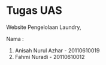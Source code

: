 <h1>Tugas UAS</h1>
Website Pengelolaan Laundry, 

Nama : 
1. Anisah Nurul Azhar - 20110610019
2. Fahmi Nuradi - 20110610012
